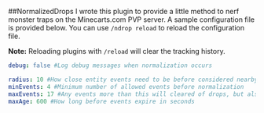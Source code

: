 ##NormalizedDrops
I wrote this plugin to provide a little method to nerf monster traps on the Minecarts.com PVP server. A sample configuration file is provided below. You can use `/ndrop reload` to reload the configuration file.

**Note:** Reloading plugins with `/reload` will clear the tracking history.


```YAML
debug: false #Log debug messages when normalization occurs

radius: 10 #How close entity events need to be before considered nearby (radius in blocks)
minEvents: 4 #Minimum number of allowed events before normalization
maxEvents: 17 #Any events more than this will cleared of drops, but also the closer this is to min, the rarer drops will be
maxAge: 600 #How long before events expire in seconds
```